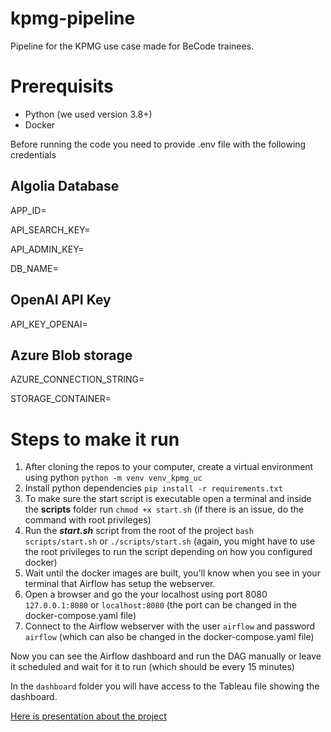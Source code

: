 # kpmg-pipeline
Pipeline for the KPMG use case made for BeCode trainees.

# Prerequisits
- Python (we used version 3.8+)
- Docker

Before running the code you need to provide .env file with the following credentials

## Algolia Database
APP_ID=

API_SEARCH_KEY=

API_ADMIN_KEY=

DB_NAME=

## OpenAI API Key
API_KEY_OPENAI=

## Azure Blob storage
AZURE_CONNECTION_STRING=

STORAGE_CONTAINER=

# Steps to make it run

1. After cloning the repos to your computer, create a virtual environment using python `python -m venv venv_kpmg_uc`
2. Install python dependencies `pip install -r requirements.txt`
3. To make sure the start script is executable open a terminal and inside the **scripts** folder run `chmod +x start.sh` (if there is an issue, do the command with root privileges) 
4. Run the ***start.sh*** script from the root of the project `bash scripts/start.sh` or `./scripts/start.sh` (again, you might have to use the root privileges to run the script depending on how you configured docker)
5. Wait until the docker images are built, you'll know when you see in your terminal that Airflow has setup the webserver.
6. Open a browser and go the your localhost using port 8080 `127.0.0.1:8080` or `localhost:8080` (the port can be changed in the docker-compose.yaml file)
7. Connect to the Airflow webserver with the user `airflow` and password `airflow` (which can also be changed in the docker-compose.yaml file)

Now you can see the Airflow dashboard and run the DAG manually or leave it scheduled and wait for it to run (which should be every 15 minutes)

In the `dashboard` folder you will have access to the Tableau file showing the dashboard.

[Here is presentation about the project](https://github.com/KNobles/kpmg-pipeline/blob/3994fc59e09e878d42ff5e88d219e4ac22a57a54/2022%2012%2023%20BeCode%20Brussels%20KPMG%20UseCase.pdf)

